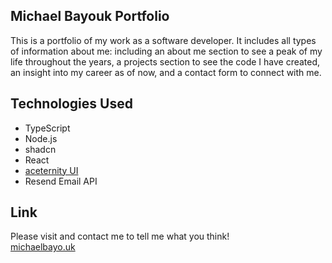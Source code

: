 ## Michael Bayouk Portfolio
This is a portfolio of my work as a software developer. It includes all types of information about me:
including an about me section to see a peak of my life throughout the years, 
a projects section to see the code I have created, an insight into my career as of now, and a contact form to connect with me.

## Technologies Used
- TypeScript
- Node.js
- shadcn
- React
- [aceternity UI](https://ui.aceternity.com/)
- Resend Email API

## Link
Please visit and contact me to tell me what you think! \
[michaelbayo.uk](https://www.michaelbayo.uk/)

